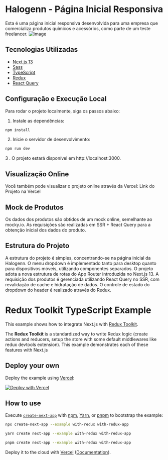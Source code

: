 # Halogenn - Página Inicial Responsiva

Esta é uma página inicial responsiva desenvolvida para uma empresa que comercializa produtos químicos e acessórios, como parte de um teste freelancer.
![image](https://github.com/DrZanuff/test-linklab/assets/23051495/551a4de0-c187-46da-a9c1-01db407d27e2)

## Tecnologias Utilizadas

- [Next.js 13](https://nextjs.org/)
- [Sass](https://sass-lang.com/)
- [TypeScript](https://www.typescriptlang.org/)
- [Redux](https://redux.js.org/)
- [React Query](https://tanstack.com/query/latest/)

## Configuração e Execução Local

Para rodar o projeto localmente, siga os passos abaixo:

1. Instale as dependências:

```bash
npm install
```

2. Inicie o servidor de desenvolvimento:

```bash
npm run dev
```

3 . O projeto estará disponível em http://localhost:3000.

## Visualização Online

Você também pode visualizar o projeto online através da Vercel:
Link do Projeto na Vercel

## Mock de Produtos

Os dados dos produtos são obtidos de um mock online, semelhante ao mocky.io. As requisições são realizadas em SSR + React Query para a obtenção inicial dos dados do produto.

## Estrutura do Projeto

A estrutura do projeto é simples, concentrando-se na página inicial da Halogenn. O menu dropdown é implementado tanto para desktop quanto para dispositivos móveis, utilizando componentes separados. O projeto adota a nova estrutura de rotas do App Router introduzida no Next.js 13. A requisição dos produtos é gerenciada utilizando React Query no SSR, com revalidação de cache e hidratação de dados. O controle de estado do dropdown do header é realizado através do Redux.

# Redux Toolkit TypeScript Example

This example shows how to integrate Next.js with [Redux Toolkit](https://redux-toolkit.js.org).

The **Redux Toolkit** is a standardized way to write Redux logic (create actions and reducers, setup the store with some default middlewares like redux devtools extension). This example demonstrates each of these features with Next.js

## Deploy your own

Deploy the example using [Vercel](https://vercel.com?utm_source=github&utm_medium=readme&utm_campaign=next-example):

[![Deploy with Vercel](https://vercel.com/button)](https://vercel.com/new/clone?repository-url=https://github.com/vercel/next.js/tree/canary/examples/with-redux&project-name=with-redux&repository-name=with-redux)

## How to use

Execute [`create-next-app`](https://github.com/vercel/next.js/tree/canary/packages/create-next-app) with [npm](https://docs.npmjs.com/cli/init), [Yarn](https://yarnpkg.com/lang/en/docs/cli/create/), or [pnpm](https://pnpm.io) to bootstrap the example:

```bash
npx create-next-app --example with-redux with-redux-app
```

```bash
yarn create next-app --example with-redux with-redux-app
```

```bash
pnpm create next-app --example with-redux with-redux-app
```

Deploy it to the cloud with [Vercel](https://vercel.com/new?utm_source=github&utm_medium=readme&utm_campaign=next-example) ([Documentation](https://nextjs.org/docs/deployment)).
